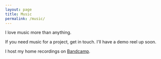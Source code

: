 ```yaml
---
layout: page
title: Music
permalink: /music/
---
```


I love music more than anything.

If you need music for a project, get in touch. I'll have a demo reel up soon.

I host my home recordings on [Bandcamp](https://mendonkisslingsgreatesthits.bandcamp.com/).


